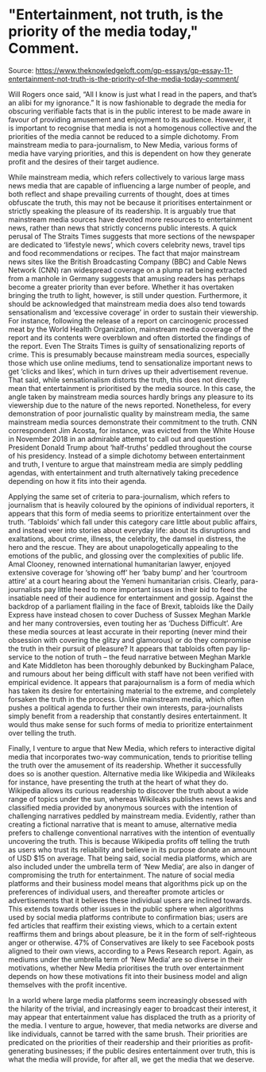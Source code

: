 # "Entertainment, not truth, is the priority of the media today," Comment.

Source: https://www.theknowledgeloft.com/gp-essays/gp-essay-11-entertainment-not-truth-is-the-priority-of-the-media-today-comment/

Will Rogers once said, “All I know is just what I read in the papers, and that’s an alibi for my ignorance.” It is now fashionable to degrade the media for obscuring verifiable facts that is in the public interest to be made aware in favour of providing amusement and enjoyment to its audience. However, it is important to recognise that media is not a homogenous collective and the priorities of the media cannot be reduced to a simple dichotomy. From mainstream media to para-journalism, to New Media, various forms of media have varying priorities, and this is dependent on how they generate profit and the desires of their target audience.

While mainstream media, which refers collectively to various large mass news media that are capable of influencing a large number of people, and both reflect and shape prevailing currents of thought, does at times obfuscate the truth, this may not be because it prioritises entertainment or strictly speaking the pleasure of its readership. It is arguably true that mainstream media sources have devoted more resources to entertainment news, rather than news that strictly concerns public interests. A quick perusal of The Straits Times suggests that more sections of the newspaper are dedicated to ‘lifestyle news’, which covers celebrity news, travel tips and food recommendations or recipes. The fact that major mainstream news sites like the British Broadcasting Company (BBC) and Cable News Network (CNN) ran widespread coverage on a plump rat being extracted from a manhole in Germany suggests that amusing readers has perhaps become a greater priority than ever before. Whether it has overtaken bringing the truth to light, however, is still under question. Furthermore, it should be acknowledged that mainstream media does also tend towards sensationalism and ‘excessive coverage’ in order to sustain their viewership. For instance, following the release of a report on carcinogenic processed meat by the World Health Organization, mainstream media coverage of the report and its contents were overblown and often distorted the findings of the report. Even The Straits Times is guilty of sensationalizing reports of crime. This is presumably because mainstream media sources, especially those which use online mediums, tend to sensationalize important news to get ‘clicks and likes’, which in turn drives up their advertisement revenue. That said, while sensationalism distorts the truth, this does not directly mean that entertainment is prioritised by the media source. In this case, the angle taken by mainstream media sources hardly brings any pleasure to its viewership due to the nature of the news reported. Nonetheless, for every demonstration of poor journalistic quality by mainstream media, the same mainstream media sources demonstrate their commitment to the truth. CNN correspondent Jim Acosta, for instance, was evicted from the White House in November 2018 in an admirable attempt to call out and question President Donald Trump about ‘half-truths’ peddled throughout the course of his presidency. Instead of a simple dichotomy between entertainment and truth, I venture to argue that mainstream media are simply peddling agendas, with entertainment and truth alternatively taking precedence depending on how it fits into their agenda.

Applying the same set of criteria to para-journalism, which refers to journalism that is heavily coloured by the opinions of individual reporters, it appears that this form of media seems to prioritize entertainment over the truth. ‘Tabloids’ which fall under this category care little about public affairs, and instead veer into stories about everyday life: about its disruptions and exaltations, about crime, illness, the celebrity, the damsel in distress, the hero and the rescue. They are about unapologetically appealing to the emotions of the public, and glossing over the complexities of public life. Amal Clooney, renowned international humanitarian lawyer, enjoyed extensive coverage for ‘showing off’ her ‘baby bump’ and her ‘courtroom attire’ at a court hearing about the Yemeni humanitarian crisis. Clearly, para-journalists pay little heed to more important issues in their bid to feed the insatiable need of their audience for entertainment and gossip. Against the backdrop of a parliament flailing in the face of Brexit, tabloids like the Daily Express have instead chosen to cover Duchess of Sussex Meghan Markle and her many controversies, even touting her as ‘Duchess Difficult’. Are these media sources at least accurate in their reporting (never mind their obsession with covering the glitzy and glamorous) or do they compromise the truth in their pursuit of pleasure? It appears that tabloids often pay lip-service to the notion of truth – the feud narrative between Meghan Markle and Kate Middleton has been thoroughly debunked by Buckingham Palace, and rumours about her being difficult with staff have not been verified with empirical evidence. It appears that parajournalism is a form of media which has taken its desire for entertaining material to the extreme, and completely forsaken the truth in the process. Unlike mainstream media, which often pushes a political agenda to further their own interests, para-journalists simply benefit from a readership that constantly desires entertainment. It would thus make sense for such forms of media to prioritize entertainment over telling the truth.

Finally, I venture to argue that New Media, which refers to interactive digital media that incorporates two-way communication, tends to prioritise telling the truth over the amusement of its readership. Whether it successfully does so is another question. Alternative media like Wikipedia and Wikileaks for instance, have presenting the truth at the heart of what they do. Wikipedia allows its curious readership to discover the truth about a wide range of topics under the sun, whereas Wikileaks publishes news leaks and classified media provided by anonymous sources with the intention of challenging narratives peddled by mainstream media. Evidently, rather than creating a fictional narrative that is meant to amuse, alternative media prefers to challenge conventional narratives with the intention of eventually uncovering the truth. This is because Wikipedia profits off telling the truth as users who trust its reliability and believe in its purpose donate an amount of USD $15 on average. That being said, social media platforms, which are also included under the umbrella term of ‘New Media’, are also in danger of compromising the truth for entertainment. The nature of social media platforms and their business model means that algorithms pick up on the preferences of individual users, and thereafter promote articles or advertisements that it believes these individual users are inclined towards. This extends towards other issues in the public sphere when algorithms used by social media platforms contribute to confirmation bias; users are fed articles that reaffirm their existing views, which to a certain extent reaffirms them and brings about pleasure, be it in the form of self-righteous anger or otherwise. 47% of Conservatives are likely to see Facebook posts aligned to their own views, according to a Pews Research report. Again, as mediums under the umbrella term of ‘New Media’ are so diverse in their motivations, whether New Media prioritises the truth over entertainment depends on how these motivations fit into their business model and align themselves with the profit incentive. 

In a world where large media platforms seem increasingly obsessed with the hilarity of the trivial, and increasingly eager to broadcast their interest, it may appear that entertainment value has displaced the truth as a priority of the media. I venture to argue, however, that media networks are diverse and like individuals, cannot be tarred with the same brush. Their priorities are predicated on the priorities of their readership and their priorities as profit-generating businesses; if the public desires entertainment over truth, this is what the media will provide, for after all, we get the media that we deserve.